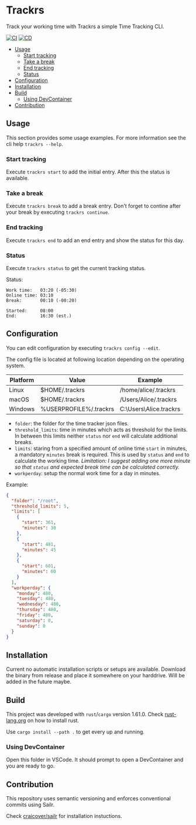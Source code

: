 # Trackrs <!-- omit in toc -->

Track your working time with Trackrs a simple Time Tracking CLI.

[![CI](https://github.com/ser-drephs/trackrs/actions/workflows/ci.yml/badge.svg)](https://github.com/ser-drephs/trackrs/actions/workflows/ci.yml)
[![CD](https://github.com/ser-drephs/trackrs/actions/workflows/cd.yml/badge.svg)](https://github.com/ser-drephs/trackrs/actions/workflows/cd.yml)

- [Usage](#usage)
    - [Start tracking](#start-tracking)
    - [Take a break](#take-a-break)
    - [End tracking](#end-tracking)
    - [Status](#status)
- [Configuration](#configuration)
- [Installation](#installation)
- [Build](#build)
    - [Using DevContainer](#using-devcontainer)
- [Contribution](#contribution)

## Usage

This section provides some usage examples.
For more information see the cli help `trackrs --help`.

### Start tracking

Execute `trackrs start` to add the initial entry.
After this the status is available.

### Take a break

Execute `trackrs break` to add a break entry.
Don't forget to contine after your break by executing `trackrs continue`.

### End tracking

Execute `trackrs end` to add an end entry and show the status for this day.

### Status

Execute `trackrs status` to get the current tracking status.

Status:
```
Work time:   03:20 (-05:30)
Online time: 03:10
Break:       00:10 (-00:20)

Started:     08:00
End:         16:30 (est.)
```

## Configuration

You can edit configuration by executing `trackrs config --edit`.

The config file is located at following location depending on the operating system.

Platform | Value | Example
--- | --- | ---
Linux | $HOME/.trackrs | /home/alice/.trackrs
macOS | $HOME/.trackrs | /Users/Alice/.trackrs
Windows | %USERPROFILE%/.trackrs | C:\Users\Alice\.trackrs

- `folder`: the folder for the time tracker json files.
- `threshold_limits`: time in minutes which acts as threshold for the limits. In between this limits neither `status` nor `end` will calculate additional breaks.
- `limits`: staring from a specified amount of online time `start` in minutes, a mandatory `minutes` break is required. This is used by `status` and `end` to calculate the working time. *Limitation: I suggest adding one more minute so that `status` and expected break time can be calculated correctly.*
- `workperday`: setup the normal work time for a day in minutes.

Example:
```json
{
  "folder": "/root",
  "threshold_limits": 5,
  "limits": [
    {
      "start": 361,
      "minutes": 30
    },
    {
      "start": 481,
      "minutes": 45
    },
    {
      "start": 601,
      "minutes": 60
    }
  ],
  "workperday": {
    "monday": 480,
    "tuesday": 480,
    "wednesday": 480,
    "thursday": 480,
    "friday": 480,
    "saturday": 0,
    "sunday": 0
  }
}
```

## Installation

Current no automatic installation scripts or setups are available.
Download the binary from release and place it somewhere on your harddrive.
Will be added in the future maybe.

## Build

This project was developed with `rust`/`cargo` version 1.61.0.
Check [rust-lang.org](https://www.rust-lang.org/tools/install) on how to install rust.

Use `cargo install --path .` to get every up and running.

### Using DevContainer

Open this folder in VSCode. It should prompt to open a DevContainer and you are ready to go.

## Contribution

This repository uses semantic versioning and enforces conventional commits using Sailr.

Check [craicover/sailr](https://github.com/craicoverflow/sailr) for installation instuctions.
